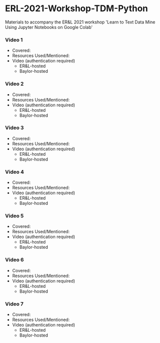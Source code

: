 # ERL-2021-Workshop-TDM-Python
Materials to accompany the ER&amp;L 2021 workshop 'Learn to Text Data Mine Using Jupyter Notebooks on Google Colab'

### Video 1
 - Covered: 
 - Resources Used/Mentioned:
 - Video (authentication required)
    - ER&L-hosted
    - Baylor-hosted

### Video 2
 - Covered: 
 - Resources Used/Mentioned:
 - Video (authentication required)
    - ER&L-hosted
    - Baylor-hosted

### Video 3
 - Covered: 
 - Resources Used/Mentioned:
 - Video (authentication required)
    - ER&L-hosted
    - Baylor-hosted

### Video 4
 - Covered: 
 - Resources Used/Mentioned:
 - Video (authentication required)
    - ER&L-hosted
    - Baylor-hosted

### Video 5
 - Covered: 
 - Resources Used/Mentioned:
 - Video (authentication required)
    - ER&L-hosted
    - Baylor-hosted

### Video 6
 - Covered: 
 - Resources Used/Mentioned:
 - Video (authentication required)
    - ER&L-hosted
    - Baylor-hosted

### Video 7
 - Covered: 
 - Resources Used/Mentioned:
 - Video (authentication required)
    - ER&L-hosted
    - Baylor-hosted
